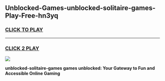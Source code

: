 
## Unblocked-Games-unblocked-solitaire-games-Play-Free-hn3yq
<h3>
<a href="https://premium76.site?title=unblocked-solitaire-games&ref=17A">CLICK TO PLAY</a></h3>
<hr>

<h3>
<a href="https://premium76.site?title=unblocked-solitaire-games&ref=17A">CLICK 2 PLAY</a>
  
</h3>

<a href="https://premium76.site?title=unblocked-solitaire-games&ref=17A"><img src="https://clearcache.store/games.png"></a>


**unblocked-solitaire-games games unblocked: Your Gateway to Fun and Accessible Online Gaming**

